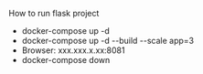How to run flask project

- docker-compose up -d
- docker-compose up -d --build --scale app=3
- Browser: xxx.xxx.x.xx:8081
- docker-compose down

